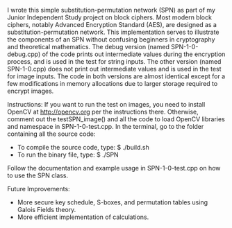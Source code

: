 I wrote this simple substitution-permutation network (SPN) as part of my Junior Independent Study project on block ciphers. Most modern block ciphers, notably Advanced Encryption Standard (AES), are designed as a substitution-permutation network. This implementation serves to illustrate the components of an SPN without confusing beginners in cryptography and theoretical mathematics. The debug version (named SPN-1-0-debug.cpp) of the code prints out intermediate values during the encryption process, and is used in the test for string inputs. The other version (named SPN-1-0.cpp) does not print out intermediate values and is used in the test for image inputs. The code in both versions are almost identical except for a few modifications in memory allocations due to larger storage required to encrypt images.
 
Instructions: 
If you want to run the test on images, you need to install OpenCV at http://opencv.org per the instructions there. Otherwise, comment out the testSPN_image() and all the code to load OpenCV libraries and namespace in SPN-1-0-test.cpp.
In the terminal, go to the folder containing all the source code:
- To compile the source code, type: $ ./build.sh
- To run the binary file, type:     $ ./SPN

Follow the documentation and example usage in SPN-1-0-test.cpp on how to use the SPN class. 

Future Improvements:
- More secure key schedule, S-boxes, and permutation tables using Galois Fields theory.
- More efficient implementation of calculations.
